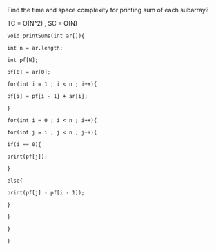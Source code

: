 Find the time and space complexity for printing sum of each subarray?

TC = O(N^2) , SC = O(N)

`void printSums(int ar[]){`

`int n = ar.length;`

`int pf[N];`

`pf[0] = ar[0];`

`for(int i = 1 ; i < n ; i++){`

`pf[i] = pf[i - 1] + ar[i];`

`}`

`for(int i = 0 ; i < n ; i++){`

`for(int j = i ; j < n ; j++){`

`if(i == 0){`

`print(pf[j]);`

`}`

`else{`

`print(pf[j] - pf[i - 1]);`

`}`

`}`

`}`

`}`
